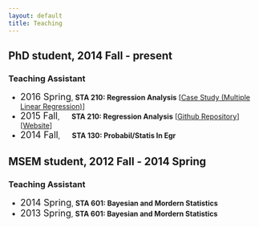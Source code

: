 ```yaml
---
layout: default
title: Teaching
---
```


<div id="pub-container">

<h2> PhD student, 2014 Fall - present </h2>
<h3> Teaching Assistant</h3>
<ul>
  <li><font size="4">2016 Spring</font>, <b>STA 210: Regression Analysis</b> [<a href="https://github.com/ericyewang/Duke-STA-210/What.Influences.Forest.Fires.Area_.Lab.5.pdf">Case Study (Multiple Linear Regression)</a>]</li>
  <li><font size="4">2015 Fall</font>, &nbsp;&nbsp;&nbsp;&nbsp;&nbsp;<b>STA 210: Regression Analysis</b> [<a href="https://github.com/ericyewang/Duke-STA-210">Github Repository</a>] [<a href="http://ericyewang.github.io/Duke-STA-210/">Website</a>]</li>
  <li><font size="4">2014 Fall</font>, &nbsp;&nbsp;&nbsp;&nbsp;&nbsp;<b>STA 130: Probabil/Statis In Egr</b></li>
</ul>

<h2> MSEM student, 2012 Fall - 2014 Spring </h2>
<h3> Teaching Assistant</h3>
<ul>
  <li><font size="4">2014 Spring</font>, <b>STA 601: Bayesian and Mordern Statistics</b></li>
  <li><font size="4">2013 Spring</font>, <b>STA 601: Bayesian and Mordern Statistics</b></li>
</ul>

</div>
